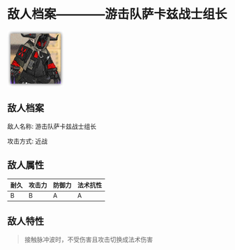 # 敌人档案————游击队萨卡兹战士组长

![游击队萨卡兹战士组长](./eneIcons/游击队萨卡兹战士组长.png)

## 敌人档案

敌人名称: 游击队萨卡兹战士组长

攻击方式: 近战

## 敌人属性

| 耐久      | 攻击力  | 防御力 | 法术抗性 |
|---------|------|-----|------|
| B | B | A | A |

## 敌人特性
> 接触脉冲波时，不受伤害且攻击切换成法术伤害
